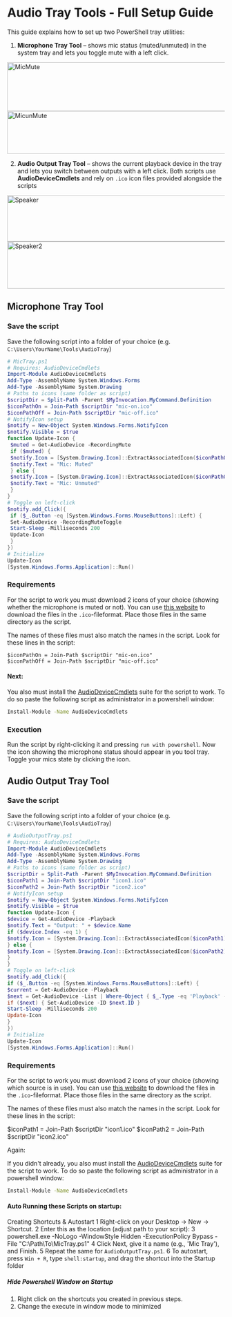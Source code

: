 # Audio Tray Tools - Full Setup Guide

This guide explains how to set up two PowerShell tray utilities:




1. **Microphone Tray Tool** – shows mic status (muted/unmuted) in the system tray and lets you toggle mute with a left click.


<img width="600" height="113" alt="MicMute" src="https://github.com/user-attachments/assets/aa554fb9-989c-4df0-a0da-bf5dd00667d1" />

<img width="608" height="99" alt="MicunMute" src="https://github.com/user-attachments/assets/44812151-d30b-49ce-8811-c1bab00e290d" />


2. **Audio Output Tray Tool** – shows the current playback device in the tray and lets you switch between outputs with a left click. Both scripts use **AudioDeviceCmdlets** and rely on `.ico` icon files provided alongside the scripts

   
<img width="594" height="107" alt="Speaker" src="https://github.com/user-attachments/assets/271a4f96-952b-41d9-ae67-d3ca3aa3a8b8" />

<img width="526" height="109" alt="Speaker2" src="https://github.com/user-attachments/assets/b1903fb5-2432-4b86-9258-f380e480ba2d" />

## Microphone Tray Tool

### Save the script

Save the following script into a folder of your choice (e.g. `C:\Users\YourName\Tools\AudioTray`)

```ps1
# MicTray.ps1
# Requires: AudioDeviceCmdlets
Import-Module AudioDeviceCmdlets
Add-Type -AssemblyName System.Windows.Forms
Add-Type -AssemblyName System.Drawing
# Paths to icons (same folder as script)
$scriptDir = Split-Path -Parent $MyInvocation.MyCommand.Definition
$iconPathOn = Join-Path $scriptDir "mic-on.ico"
$iconPathOff = Join-Path $scriptDir "mic-off.ico"
# NotifyIcon setup
$notify = New-Object System.Windows.Forms.NotifyIcon
$notify.Visible = $true
function Update-Icon {
 $muted = Get-AudioDevice -RecordingMute
 if ($muted) {
 $notify.Icon = [System.Drawing.Icon]::ExtractAssociatedIcon($iconPathOff)
 $notify.Text = "Mic: Muted"
 } else {
 $notify.Icon = [System.Drawing.Icon]::ExtractAssociatedIcon($iconPathOn)
 $notify.Text = "Mic: Unmuted"
 }
}
# Toggle on left-click
$notify.add_Click({
 if ($_.Button -eq [System.Windows.Forms.MouseButtons]::Left) {
 Set-AudioDevice -RecordingMuteToggle
 Start-Sleep -Milliseconds 200
 Update-Icon
 }
})
# Initialize
Update-Icon
[System.Windows.Forms.Application]::Run()
```

### Requirements

For the script to work you must download 2 icons of your choice (showing whether the microphone is muted or not). You can use [this website](https://icon-icons.com/) to download the files in the `.ico`-fileformat.
Place those files in the same directory as the script. 

The names of these files must also match the names in the script. Look for these lines in the script:

```
$iconPathOn = Join-Path $scriptDir "mic-on.ico"
$iconPathOff = Join-Path $scriptDir "mic-off.ico"
```

#### Next:

You also must install the [AudioDeviceCmdlets](https://github.com/frgnca/AudioDeviceCmdlets) suite for the script to work. To do so paste the following script as administrator in a powershell window:
```bash
Install-Module -Name AudioDeviceCmdlets
```

### Execution

Run the script by right-clicking it and pressing `run with powershell`. Now the icon showing the microphone status should appear in you tool tray. Toggle your mics state by clicking the icon.

## Audio Output Tray Tool

### Save the script

Save the following script into a folder of your choice (e.g. `C:\Users\YourName\Tools\AudioTray`)

```ps1
# AudioOutputTray.ps1
# Requires: AudioDeviceCmdlets
Import-Module AudioDeviceCmdlets
Add-Type -AssemblyName System.Windows.Forms
Add-Type -AssemblyName System.Drawing
# Paths to icons (same folder as script)
$scriptDir = Split-Path -Parent $MyInvocation.MyCommand.Definition
$iconPath1 = Join-Path $scriptDir "icon1.ico"
$iconPath2 = Join-Path $scriptDir "icon2.ico"
# NotifyIcon setup
$notify = New-Object System.Windows.Forms.NotifyIcon
$notify.Visible = $true
function Update-Icon {
$device = Get-AudioDevice -Playback
$notify.Text = "Output: " + $device.Name
if ($device.Index -eq 1) {
$notify.Icon = [System.Drawing.Icon]::ExtractAssociatedIcon($iconPath1)
} else {
$notify.Icon = [System.Drawing.Icon]::ExtractAssociatedIcon($iconPath2)
}
}
# Toggle on left-click
$notify.add_Click({
if ($_.Button -eq [System.Windows.Forms.MouseButtons]::Left) {
$current = Get-AudioDevice -Playback
$next = Get-AudioDevice -List | Where-Object { $_.Type -eq 'Playback' -and $_.ID -ne $current.ID } | Select-Object -First 1
if ($next) { Set-AudioDevice -ID $next.ID }
Start-Sleep -Milliseconds 200
Update-Icon
}
})
# Initialize
Update-Icon
[System.Windows.Forms.Application]::Run()
```

### Requirements

For the script to work you must download 2 icons of your choice (showing which source is in use). You can use [this website](https://icon-icons.com/) to download the files in the `.ico`-fileformat.
Place those files in the same directory as the script.

The names of these files must also match the names in the script. Look for these lines in the script:

$iconPath1 = Join-Path $scriptDir "icon1.ico"
$iconPath2 = Join-Path $scriptDir "icon2.ico"

Again:

If you didn't already, you also must install the [AudioDeviceCmdlets](https://github.com/frgnca/AudioDeviceCmdlets) suite for the script to work. To do so paste the following script as administrator in a powershell window:
```bash
Install-Module -Name AudioDeviceCmdlets
```
#### Auto Running these Scripts on startup:

 Creating Shortcuts & Autostart
 1 Right-click on your Desktop → New → Shortcut.
 2 Enter this as the location (adjust path to your script):
 3 powershell.exe -NoLogo -WindowStyle Hidden -ExecutionPolicy Bypass -File
 "C:\Path\To\MicTray.ps1"
 4 Click Next, give it a name (e.g., 'Mic Tray'), and Finish.
 5 Repeat the same for `AudioOutputTray.ps1`.
 6 To autostart, press `Win + R`, type `shell:startup`, and drag the shortcut into the Startup folder


 ##### Hide Powershell Window on Startup
 1. Right click on the shortcuts you created in previous steps.
 2. Change the execute in window mode to minimized
